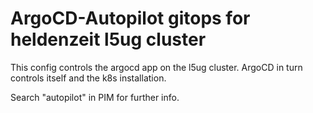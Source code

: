 # ArgoCD-Autopilot gitops for heldenzeit l5ug cluster

This config controls the argocd app on the l5ug cluster. ArgoCD in turn controls itself and the k8s installation.

Search "autopilot" in PIM for further info.

